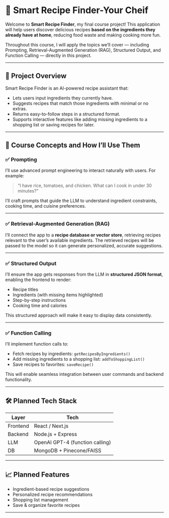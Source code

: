 # 🍲 Smart Recipe Finder-Your Cheif

Welcome to **Smart Recipe Finder**, my final course project! This application will help users discover delicious recipes **based on the ingredients they already have at home**, reducing food waste and making cooking more fun.

Throughout this course, I will apply the topics we’ll cover — including Prompting, Retrieval-Augmented Generation (RAG), Structured Output, and Function Calling — directly in this project.

---

## 📌 Project Overview

Smart Recipe Finder is an AI-powered recipe assistant that:
- Lets users input ingredients they currently have.
- Suggests recipes that match those ingredients with minimal or no extras.
- Returns easy-to-follow steps in a structured format.
- Supports interactive features like adding missing ingredients to a shopping list or saving recipes for later.

---

## 🎯 Course Concepts and How I’ll Use Them

### ✅ Prompting
I’ll use advanced prompt engineering to interact naturally with users. For example:
> “I have rice, tomatoes, and chicken. What can I cook in under 30 minutes?”

I’ll craft prompts that guide the LLM to understand ingredient constraints, cooking time, and cuisine preferences.

---

### ✅ Retrieval-Augmented Generation (RAG)
I’ll connect the app to a **recipe database or vector store**, retrieving recipes relevant to the user’s available ingredients. The retrieved recipes will be passed to the model so it can generate personalized, accurate suggestions.

---

### ✅ Structured Output
I’ll ensure the app gets responses from the LLM in **structured JSON format**, enabling the frontend to render:
- Recipe titles
- Ingredients (with missing items highlighted)
- Step-by-step instructions
- Cooking time and calories

This structured approach will make it easy to display data consistently.

---

### ✅ Function Calling
I’ll implement function calls to:
- Fetch recipes by ingredients: `getRecipesByIngredients()`
- Add missing ingredients to a shopping list: `addToShoppingList()`
- Save recipes to favorites: `saveRecipe()`

This will enable seamless integration between user commands and backend functionality.

---

## 🛠 Planned Tech Stack

| Layer    | Tech                      |
|----------|---------------------------|
| Frontend | React / Next.js           |
| Backend  | Node.js + Express         |
| LLM      | OpenAI GPT-4 (function calling) |
| DB       | MongoDB + Pinecone/FAISS  |

---

## 📈 Planned Features

- Ingredient-based recipe suggestions
- Personalized recipe recommendations
- Shopping list management
- Save & organize favorite recipes

---
